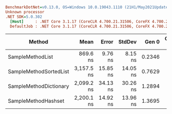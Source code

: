``` ini

BenchmarkDotNet=v0.13.0, OS=Windows 10.0.19043.1110 (21H1/May2021Update)
Unknown processor
.NET SDK=5.0.302
  [Host]     : .NET Core 3.1.17 (CoreCLR 4.700.21.31506, CoreFX 4.700.21.31502), X64 RyuJIT
  DefaultJob : .NET Core 3.1.17 (CoreCLR 4.700.21.31506, CoreFX 4.700.21.31502), X64 RyuJIT


```
|                 Method |       Mean |    Error |   StdDev |  Gen 0 | Gen 1 | Gen 2 | Allocated |
|----------------------- |-----------:|---------:|---------:|-------:|------:|------:|----------:|
|       SampleMethodList |   869.6 ns |  9.76 ns |  8.15 ns | 0.2346 |     - |     - |     368 B |
| SampleMethodSortedList | 3,157.5 ns | 15.85 ns | 14.05 ns | 0.7629 |     - |     - |   1,208 B |
| SampleMethodDictionary | 2,099.2 ns | 34.13 ns | 30.26 ns | 1.2894 |     - |     - |   2,032 B |
|    SampleMethodHashset | 2,200.1 ns | 14.92 ns | 13.96 ns | 1.3695 |     - |     - |   2,152 B |
